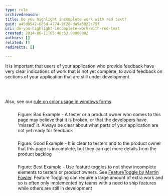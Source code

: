 ```yaml
---
type: rule
archivedreason: 
title: Do you highlight incomplete work with red text?
guid: a45d8542-685d-4774-9f28-da9a5022c75f
uri: do-you-highlight-incomplete-work-with-red-text
created: 2014-06-11T05:40:53.0000000Z
authors: []
related: []
redirects: []

---
```



<p><span>It is important that users of your application who provide feedback 
have very clear indications of work that is not yet complete, to avoid 
feedback on sections of your application that are still under 
development.</span></p>
<br><excerpt class='endintro'></excerpt><br>
<p>Also, see our 
   <a href="http&#58;//www.ssw.com.au/ssw/Standards/rules/rulestobetterwindowsforms.aspx#RedYellowDesigner" target="_blank">rule on color usage in windows forms</a>.</p><dl class="badImage"><dt>
      <img src="/PublishingImages/bad-incomplete-work.jpg" alt="" style="margin&#58;5px;" />
   </dt><dd>Figure&#58; Bad Example - A tester or a product owner who comes to this page may believe that it is broken, or that the developers have 'missed' it. Always be clear about what parts of your application are not yet ready for feedback</dd></dl><dl class="goodImage"><dt>
      <img src="/PublishingImages/good-incomplete-work.jpg" alt="" style="margin&#58;5px;" />
   </dt><dd>Figure&#58; Good Example - It is clear to testers and to the product owner that this page is incomplete, but they can get more details from the product backlog</dd></dl><dl class="goodImage"><dt>
      <img src="/PublishingImages/best-incomplete-work.jpg" alt="" style="margin&#58;5px;" />
   </dt><dd>Figure&#58; Best Example - Use feature toggles to not show incomplete elements to testers or product owners. See 
      <a href="http&#58;//martinfowler.com/bliki/FeatureToggle.html" target="_blank">FeatureToggle by Martin Fowler</a>. Feature Toggling can require a large amount of extra work and so is often only implemented by teams with a need to ship features while others are still in development</dd></dl>


